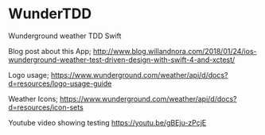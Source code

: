 # WunderTDD
Wunderground weather TDD Swift

Blog post about this App;
    http://www.blog.willandnora.com/2018/01/24/ios-wunderground-weather-test-driven-design-with-swift-4-and-xctest/
    
Logo usage;
    https://www.wunderground.com/weather/api/d/docs?d=resources/logo-usage-guide

Weather Icons;
    https://www.wunderground.com/weather/api/d/docs?d=resources/icon-sets
    
Youtube video showing testing
    https://youtu.be/gBEju-zPcjE
    
